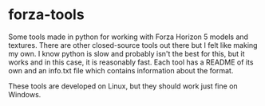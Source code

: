 # forza-tools
Some tools made in python for working with Forza Horizon 5 models and textures.
There are other closed-source tools out there but I felt like making my own.
I know python is slow and probably isn't the best for this, but it works and in this case, it is reasonably fast.
Each tool has a README of its own and an info.txt file which contains information about the format.

These tools are developed on Linux, but they should work just fine on Windows.